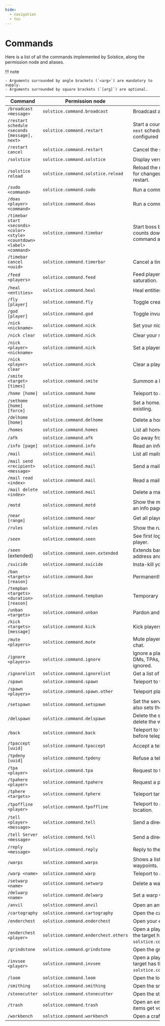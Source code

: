 ```yaml
---
hide:
  - navigation
  - toc
---
```


# Commands

Here is a list of all the commands implemented by Solstice, along the permission node and aliases.

!!! note

    - Arguments surrounded by angle brackets (`<arg>`) are mandatory to supply.
    - Arguments surrounded by square brackets (`[arg]`) are optional.


| Command                                                                  | Permission node                      | Description                                                                                       | Aliases              |
| ------------------------------------------------------------------------ | ------------------------------------ | ------------------------------------------------------------------------------------------------- | -------------------- |
| `/broadcast <message>`                                                   | `solstice.command.broadcast`         | Broadcast a message to all players.                                                               |                      |
| `/restart schedule <seconds [message], next>`                            | `solstice.command.restart`           | Start a countdown to server restart. `next` schedules for the next configured restart.            |                      |
| `/restart cancel`                                                        | `solstice.command.restart`           | Cancel the scheduled restart.                                                                     |                      |
| `/solstice`                                                              | `solstice.command.solstice`          | Display version of the mod.                                                                       |                      |
| `/solstice reload`                                                       | `solstice.command.solstice.reload`   | Reload the mod configuration, useful for changes without needing to restart.                      |                      |
| `/sudo <command>`                                                        | `solstice.command.sudo`              | Run a command as server.                                                                          |                      |
| `/doas <player> <command>`                                               | `solstice.command.doas`              | Run a command as player.                                                                          |                      |
| `/timebar start <seconds> <color> <style> <countdown> <label> <command>` | `solstice.command.timebar`           | Start boss bar that progresses (or counts down) and then run a command as the executer.           |                      |
| `/timebar cancel <uuid>`                                                 | `solstice.command.timerbar`          | Cancel a timebar.                                                                                 |                      |
| `/feed <players>`                                                        | `solstice.command.feed`              | Feed players to their max hunger and saturation.                                                  |                      |
| `/heal <entities>`                                                       | `solstice.command.heal`              | Heal entities to their max health.                                                                |                      |
| `/fly [player]`                                                          | `solstice.command.fly`               | Toggle creative flight.                                                                           |                      |
| `/god [player]`                                                          | `solstice.command.god`               | Toggle invulnerability.                                                                           |                      |
| `/nick <nickname>`                                                       | `solstice.command.nick`              | Set your nickname.                                                                                |                      |
| `/nick clear`                                                            | `solstice.command.nick`              | Clear your nickname.                                                                              |                      |
| `/nick <player> <nickname>`                                              | `solstice.command.nick`              | Set a player nickname.                                                                            |                      |
| `/nick <player> clear`                                                   | `solstice.command.nick`              | Clear a player nickname.                                                                          |                      |
| `/smite <target> [times]`                                                | `solstice.command.smite`             | Summon a lightning bolt on a target.                                                              |                      |
| `/home [home]`                                                           | `solstice.command.home`              | Teleport to a home.                                                                               |                      |
| `/sethome [home] [force]`                                                | `solstice.command.sethome`           | Set a home. Will prompt if already existing.                                                      |                      |
| `/delhome [home]`                                                        | `solstice.command.delhome`           | Delete a home.                                                                                    |                      |
| `/homes`                                                                 | `solstice.command.homes`             | List all homes.                                                                                   |                      |
| `/afk`                                                                   | `solstice.command.afk`               | Go away from keyboard.                                                                            |                      |
| `/info [page]`                                                           | `solstice.command.info`              | Read an info page.                                                                                |                      |
| `/mail`                                                                  | `solstice.command.mail`              | List all mails in the inbox.                                                                      |                      |
| `/mail send <recipient> <message>`                                       | `solstice.command.mail`              | Send a mail to a player.                                                                          |                      |
| `/mail read <index>`                                                     | `solstice.command.mail`              | Read a mail from the inbox.                                                                       |                      |
| `/mail delete <index>`                                                   | `solstice.command.mail`              | Delete a mail from the inbox.                                                                     |                      |
| `/motd`                                                                  | `solstice.command.motd`              | Show the message of the day. This is an info page.                                                |                      |
| `/near [range]`                                                          | `solstice.command.near`              | Get all players in the range.                                                                     |                      |
| `/rules`                                                                 | `solstice.command.rules`             | Show the rules info page.                                                                         |                      |
| `/seen`                                                                  | `solstice.command.seen`              | See first login and last logout of a player.                                                      |                      |
| `/seen` (extended)                                                       | `solstice.command.seen.extended`     | Extends base `/seen` to display IP address and location in the server.                            |                      |
| `/suicide`                                                               | `solstice.command.suicide`           | Insta-kill your player.                                                                           |                      |
| `/ban <targets> [reason]`                                                | `solstice.command.ban`               | Permanently ban players.                                                                          |                      |
| `/tempban <targets> <duration> [reason]`                                 | `solstice.command.tempban`           | Temporary ban players.                                                                            |                      |
| `/unban <targets>`                                                       | `solstice.command.unban`             | Pardon and unban players.                                                                         | `/pardon`            |
| `/kick <targets> [message]`                                              | `solstice.command.kick`              | Kick players out of the server.                                                                   |                      |
| `/mute <players>`                                                        | `solstice.command.mute`              | Mute players, they will not be able to chat.                                                      |                      |
| `/ignore <players>`                                                      | `solstice.command.ignore`            | Ignore a player. All their messages, DMs, TPAs, mails will be silently ignored.                   |                      |
| `/ignorelist`                                                            | `solstice.command.ignorelist`        | Get a list of ignored players.                                                                    |                      |
| `/spawn`                                                                 | `solstice.command.spawn`             | Teleport to the server spawn.                                                                     |                      |
| `/spawn <players>`                                                       | `solstice.command.spawn.other`       | Teleport players to spawn.                                                                        |                      |
| `/setspawn`                                                              | `solstice.command.setspawn`          | Set the server spawn. This command also sets the world spawn.                                     |                      |
| `/delspawn`                                                              | `solstice.command.delspawn`          | Delete the server spawn. This will not delete the world spawn.                                    |                      |
| `/back`                                                                  | `solstice.command.back`              | Teleport to the previous position before teleport.                                                |                      |
| `/tpaccept [uuid]`                                                       | `solstice.command.tpaccept`          | Accept a teleport request.                                                                        | `/tpyes`             |
| `/tpdeny [uuid]`                                                         | `solstice.command.tpdeny`            | Refuse a teleport request.                                                                        | `/tpno`, `/tprefuse` |
| `/tpa <player>`                                                          | `solstice.command.tpa`               | Request to teleport to a player.                                                                  | `/tpask`             |
| `/tpahere <player>`                                                      | `solstice.command.tpahere`           | Request a player to teleport to you.                                                              | `/tpaskhere`         |
| `/tphere <targets>`                                                      | `solstice.command.tphere`            | Teleport targets to you.                                                                          |                      |
| `/tpoffline <player>`                                                    | `solstice.command.tpoffline`         | Teleport to an offline player's last location.                                                    |                      |
| `/tell <player> <message>`                                               | `solstice.command.tell`              | Send a direct message to a player.                                                                | `/msg`, `/w`, `/dm`  |
| `/tell Server <message>`                                                 | `solstice.command.tell`              | Send a direct message to the server.                                                              | `/msg`, `/w`, `/dm`  |
| `/reply <message>`                                                       | `solstice.command.reply`             | Reply to the latest direct message.                                                               | `/r`                 |
| `/warps`                                                                 | `solstice.command.warps`             | Shows a list of all the available warp waypoints.                                                 |                      |
| `/warp <name>`                                                           | `solstice.command.warp`              | Teleport to a warp waypoint.                                                                      |                      |
| `/setwarp <name>`                                                        | `solstice.command.setwarp`           | Delete a warp waypoint.                                                                           |                      |
| `/delwarp <name>`                                                        | `solstice.command.delwarp`           | Set a warp waypoint.                                                                              |                      |
| `/anvil`                                                                 | `solstice.command.anvil`             | Open an anvil GUI.                                                                                |                      |
| `/cartography`                                                           | `solstice.command.cartography`       | Open the cartography table GUI.                                                                   |                      |
| `/enderchest`                                                            | `solstice.command.enderchest`        | Open your enderchest.                                                                             |                      |
| `/enderchest <player>`                                                   | `solstice.command.enderchest.others` | Open a player's enderchest, unless the target has `solstice.command.enderchest.exempt`.           |                      |
| `/grindstone`                                                            | `solstice.command.grindstone`        | Open the grindstone GUI.                                                                          |                      |
| `/invsee <player>`                                                       | `solstice.command.invsee`            | Open a player's inventory, unless the target has the permission `solstice.command.invsee.exempt`. |                      |
| `/loom`                                                                  | `solstice.command.loom`              | Open the loom GUI.                                                                                |                      |
| `/smithing`                                                              | `solstice.command.smithing`          | Open the smithing table GUI.                                                                      |                      |
| `/stonecutter`                                                           | `solstice.command.stonecutter`       | Open the stonecutter GUI.                                                                         |                      |
| `/trash`                                                                 | `solstice.command.trash`             | Open an empty trash inventory when items get voided once closed.                                  |                      |
| `/workbench`                                                             | `solstice.command.workbench`         | Open a crafting table GUI.                                                                        | `/craft`             |